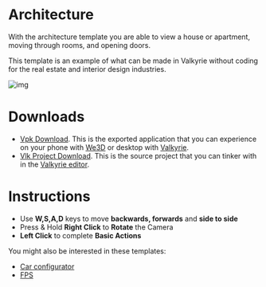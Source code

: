 # Architecture
With the architecture template you are able to view a house or apartment, moving through rooms, and opening doors. 

This template is an example of what can be made in Valkyrie without coding for the real estate and interior design industries.

![img](https://cdn2.talansoft.com/ftp/img/www/Design-and-Construction-1600x1200-v2.jpg)

# Downloads

- [Vpk Download](https://cdn2.talansoft.com/ftp/samples/Architecture-Template-V2.vpk). This is the exported application that you can experience on your phone with [We3D](https://www.talansoft.com/vlk/downloads#we3d) or desktop with [Valkyrie](https://www.talansoft.com/vlk/downloads#vlk).
- [Vlk Project Download](https://cdn2.talansoft.com/ftp/samples/Architecture-Template-V2.zip). This is the source project that you can tinker with in the [Valkyrie editor](https://www.talansoft.com/vlk/downloads#vlk).

# Instructions
- Use **W,S,A,D** keys to move **backwards, forwards** and **side to side**
- Press & Hold **Right Click** to **Rotate** the Camera 
- **Left Click** to complete **Basic Actions**

You might also be interested in these templates:  
- [Car configurator](https://www.talansoft.com/md/docs/VlkSamples/Car-Configurator)
- [FPS](https://www.talansoft.com/md/docs/VlkSamples/fps)